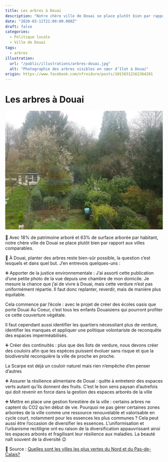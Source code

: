 ```yaml
---
title: Les arbres à Douai
description: "Notre chère ville de Douai se place plutôt bien par rapport aux villes comparables, explications…"
date: "2020-03-11T21:00:00.000Z"
draft: false
categories:
  - Politique locale
  - Ville de Douai
tags:
  - arbres
illustration:
  url: "/public/illustrations/arbres-douai.jpg"
  alt: "Photographie des arbres visibles en cœur d’îlot à Douai"
origin: https://www.facebook.com/nfroidure/posts/10158312162364201
---
```


# Les arbres à Douai

![Photographie des arbres visibles en cœur d’îlot à Douai](/public/illustrations/arbres-douai.jpg)

🌳 Avec 18% de patrimoine arboré et 63% de surface arborée par habitant, notre chère ville de Douai se place plutôt bien par rapport aux villes comparables.

🌻 À Douai, planter des arbres reste bien-sûr possible, la question c’est lesquels et dans quel but. J’en entrevois quelques-uns :

➕ Apporter de la justice environnementale : J’ai assorti cette publication d’une petite photo de la vue depuis une chambre de mon domicile. Je mesure la chance que j’ai de vivre à Douai, mais cette verdure n’est pas uniformément répartie. Il faut donc replanter, reverdir, mais de manière plus équitable.

Cela commence par l’école : avec le projet de créer des écoles oasis que porte Douai Au Coeur, c’est tous les enfants Douaisiens qui pourront profiter ce cette couverture végétale.

Il faut cependant aussi identifier les quartiers nécessitant plus de verdure, identifier les manques et appliquer une politique volontariste de reconquête des espaces imperméabilisés.

➕ Créer des continuités : plus que des îlots de verdure, nous devons créer des couloirs afin que les espèces puissent évoluer sans risque et que la biodiversité reconquière la ville de proche en proche.

La Scarpe est déjà un couloir naturel mais rien n’empêche d’en penser d’autres

➕ Assurer la résilience alimentaire de Douai : quitte à entretenir des espaces verts autant qu’ils donnent des fruits. C’est le bon sens paysan d’autrefois qui doit revenir en force dans la gestion des espaces arborés de la ville

➕ Mettre en place une gestion forestière de la ville : certains arbres ne captent du CO2 qu’en début de vie. Pourquoi ne pas gérer certaines zones arborées de la ville comme une ressource renouvelable et valorisable en cycle court, notamment pour les essences les plus communes ? Cela peut aussi être l’occasion de diversifier les essences. L’uniformisation et l’urbanisme rectiligne ont eu raison de la diversification appauvrissant ainsi les espaces arborés et fragilisant leur résilience aux maladies. La beauté naît souvent de la diversité 😉

📰 Source : [Quelles sont les villes les plus vertes du Nord et du Pas-de-Calais?](https://www.lavoixdunord.fr/721080/article/2020-03-06/quelles-sont-les-villes-les-plus-vertes-du-nord-et-du-pas-de-calais)

